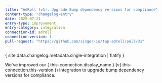```yaml
---
title: "AdRoll (v1): Upgrade Bump dependency versions for compliance"
content-type: "changelog-entry"
date: 2025-07-21
entry-type: improvement
entry-category: integration
connection-id: adroll
connection-version: 1
pull-request: "https://github.com/singer-io/tap-adroll/pull/31"
---
```

{ site.data.changelog.metadata.single-integration | flatify }

We've improved our { this-connection.display_name } (v{ this-connection.this-version }) integration to upgrade bump dependency versions for compliance.